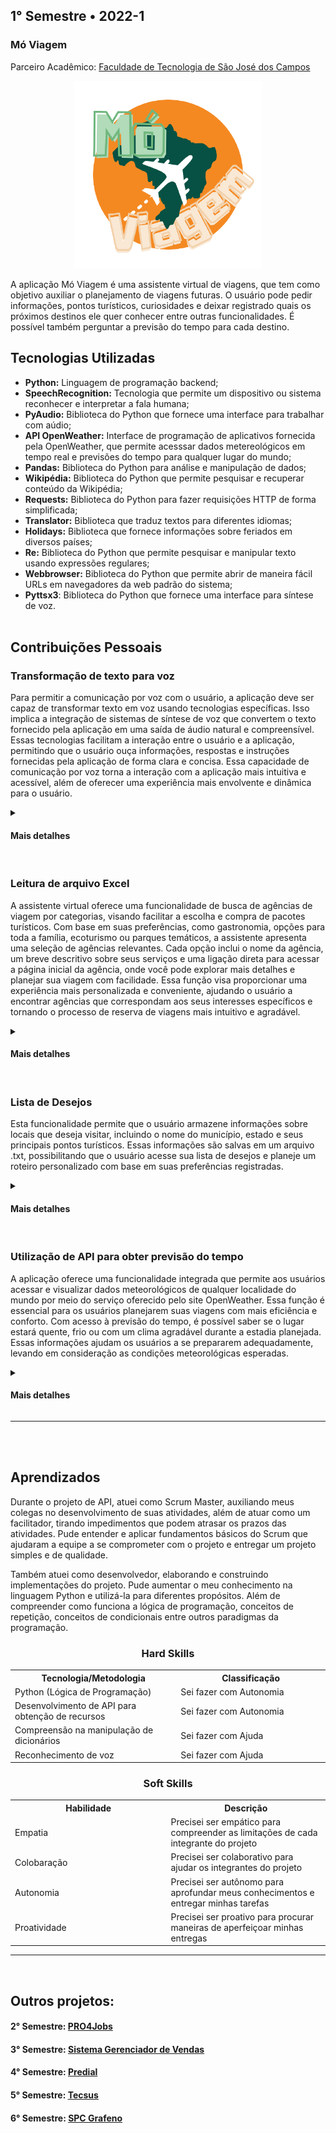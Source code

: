 ## 1° Semestre • 2022-1
### Mó Viagem
<p>Parceiro Acadêmico: <a href="https://fatecsjc-prd.azurewebsites.net/">Faculdade de Tecnologia de São José dos Campos</a></p>
<p align = "center"><img src= "Images/logo.png" width="300" height="300"></p>
<p>A aplicação Mó Viagem é uma assistente virtual de viagens, que tem como objetivo auxiliar o planejamento de viagens futuras. O usuário pode pedir informações, pontos turísticos, curiosidades e deixar registrado quais os próximos destinos ele quer conhecer entre outras funcionalidades. É possível também perguntar a previsão do tempo para cada destino.</p>

## Tecnologias Utilizadas

* __Python:__ Linguagem de programação backend;
* __SpeechRecognition:__ Tecnologia que permite um dispositivo ou sistema reconhecer e interpretar a fala humana;
* __PyAudio:__ Biblioteca do Python que fornece uma interface para trabalhar com aúdio;
* __API OpenWeather:__ Interface de programação de aplicativos fornecida pela OpenWeather, que permite acesssar dados metereológicos em tempo real e previsões do tempo para qualquer lugar do mundo;
* __Pandas:__ Biblioteca do Python para análise e manipulação de dados;
* __Wikipédia:__ Biblioteca do Python que permite pesquisar e recuperar conteúdo da Wikipédia;
* __Requests:__ Biblioteca do Python para fazer requisições HTTP de forma simplificada;
* __Translator:__ Biblioteca que traduz textos para diferentes idiomas;
* __Holidays:__ Biblioteca que fornece informações sobre feriados em diversos países;
* __Re:__ Biblioteca do Python que permite pesquisar e manipular texto usando expressões regulares;
* __Webbrowser:__ Biblioteca do Python que permite abrir de maneira fácil URLs em navegadores da web padrão do sistema;
* __Pyttsx3__: Biblioteca do Python que fornece uma interface para síntese de voz.
<br><br>  

## Contribuições Pessoais 
### Transformação de texto para voz
<p>Para permitir a comunicação por voz com o usuário, a aplicação deve ser capaz de transformar texto em voz usando tecnologias específicas. Isso implica a integração de sistemas de síntese de voz que convertem o texto fornecido pela aplicação em uma saída de áudio natural e compreensível.
Essas tecnologias facilitam a interação entre o usuário e a aplicação, permitindo que o usuário ouça informações, respostas e instruções fornecidas pela aplicação de forma clara e concisa. Essa capacidade de comunicação por voz torna a interação com a aplicação mais intuitiva e acessível, além de oferecer uma experiência mais envolvente e dinâmica para o usuário.</p>
<details>
<summary><h4>Mais detalhes</h4></summary>
  <p> Como a aplicação se trata de uma assistente virtual, se espera que a mesma se comunique com o usuário por meio de voz, para que o usuário tenha uma experiência lúdica e de fácil compreensão. Por meio da biblioteca Pyttsx3 do Python, é possível tranformar textos em voz. Sua lógica é bem simples, deve ser iniciado o mecanismo de síntese de voz, depois deve ser passado o texto que deve ser tranformado em voz e por fim o programa aguarda até que todo o texto tenha sido falado antes de prossegir.</p>
  <p>Abaixo é mostrado uma aplicação simples de como funciona a tranformação de texto para voz:</p>
  
  ```python
  def convertFala(texto):
  engine = pyttsx3.init()
  engine.say(texto)
  engine.runAndWait()
  ```
</details>
<br>

### Leitura de arquivo Excel
<p>A assistente virtual oferece uma funcionalidade de busca de agências de viagem por categorias, visando facilitar a escolha e compra de pacotes turísticos. Com base em suas preferências, como gastronomia, opções para toda a família, ecoturismo ou parques temáticos, a assistente apresenta uma seleção de agências relevantes.
Cada opção inclui o nome da agência, um breve descritivo sobre seus serviços e uma ligação direta para acessar a página inicial da agência, onde você pode explorar mais detalhes e planejar sua viagem com facilidade.
Essa função visa proporcionar uma experiência mais personalizada e conveniente, ajudando o usuário a encontrar agências que correspondam aos seus interesses específicos e tornando o processo de reserva de viagens mais intuitivo e agradável.</p>
<details>
<summary><h4>Mais detalhes</h4></summary>
  <p>Para que seja possível mostrar as agências para o usuário, é preciso criar um arquivo no Excel para armazenar estes dados. O Python possui uma biblioteca chamada Pandas, em que é possível realizar a manipulação, leitura e análise de dados, sendo uma ferramenta poderosa. A aplicação utiliza esta ferramenta para ler um arquivo Excel que possui 
  informações de agências de viagem de diferentes categorias e exibe para o usuário.</p>
  <p>Abaixo é mostrado um exemplo que foi utilizado a leitura de um arquivo Excel:</p>
  
```python
  elif "pesquisar agências" in texto:
      convertFala("Qual tipo de viagem você prefere")
      print("1- Ecoturismo")
      print("2- Para toda família")
      print("3- Gastronômico")
      print("4- Parques temáticos")

      col_names =['gastronomico', 'descricaog', 'urlg', 'aventura', 'descricaoa', 'urla', 'familia', 'descricaof', 'urlf', 'parque', 'descricaop', 'urlp']
      tabela = pd.read_excel('api.xlsx', names = col_names)

      rec = sr.Recognizer()

      with sr.Microphone() as mic:
          print("Escolha um para prosseguir")
          rec.adjust_for_ambient_noise(mic)
          audio = rec.listen(mic)
      opcao = rec.recognize_google(audio, language="pt-BR")

      if "ecoturismo" in opcao:
          convertFala("Essas são as opções de viagens de Ecoturismo")
          eco = tabela['aventura'][:]
          print(eco)
          print("\n")
          convertFala("Caso tenha se interessado em alguma agência, clique no link para ser redirecionado para o site")
          eco2 = tabela['urla'][:]
          print(eco2)

          convertFala("Quer ver a descrição das agências")

          rec = sr.Recognizer()

          with sr.Microphone() as mic:
              print("Escolha um para prosseguir")
              rec.adjust_for_ambient_noise(mic)
              audio = rec.listen(mic)
          escolha = rec.recognize_google(audio, language="pt-BR")

          if "sim" in escolha:
              convertFala("Aqui está")
              desc = tabela['descricaoa']
              print(desc)

          elif "não" in escolha:
              convertFala("Tudo bem")

          else:
              convertFala("Não entendi")
```
</details>
<br>

### Lista de Desejos
<p>Esta funcionalidade permite que o usuário armazene informações sobre locais que deseja visitar, incluindo o nome do município, estado e seus principais pontos turísticos. Essas informações são salvas em um arquivo .txt, possibilitando que o usuário acesse sua lista de desejos e planeje um roteiro personalizado com base em suas preferências registradas.</p>
<details>
<summary><h4>Mais detalhes</h4></summary>
  <p>A lista de desejos é feita por meio da criação de um arquivo .txt, sendo que a própria aplicação cria e atualiza este arquivo. Após a criação do mesmo, a aplicação pede algumas informações sobre o local que ele deseja visitar. O usuário fala as informações, a aplicação converte a fala em texto e armazena as informações dentro do arquivo. De um ponto de vista mais técnico, é necessário que a aplicação crie um arquivo .txt, em seguida a aplicação pergunta ao usuário que ação ele deseja realizar na lista de desejos, visualizar a lista de desejos ou adicionar um novo destino. Caso o usuário opte por visualizar a lista desejos, a aplicação lê o arquivo .txt e mostra na tela as informações dos destinos, além de responder por voz também. Se o usuário optar por adicionar um novo destino, a aplicação irá dizer para o usuário falar sobre o local desejado, em seguida a aplicação abre a edição do arquivo .txt e armazena as informações que foram ditas pelo o usuário. Para deletar ou editar alguma informação da lista de desejos, é necessário que o usuário abra o arquivo e realize as ações que deseja executar.</p>
  <p>Abaixo é mostrado como a lista de desejos é realizada na aplicação:</p>
  
  ```python
    elif "desejo" in texto:
            convertFala("Você deseja visualizar a lista ou adicionar")
            print("\n")
            print("1- Visualizar")
            print("2- Adicionar")
            print("\n")

            rec = sr.Recognizer()

            with sr.Microphone() as mic:
                print("Escolha uma opção: ")
                rec.adjust_for_ambient_noise(mic)
                audio = rec.listen(mic)

            resposta = rec.recognize_google(audio, language="pt-BR")

            if ("visualizar" in resposta):
                arquivo = open('lista.txt', 'r')
                print("----Lista de Desejos----")

                for linha in arquivo:
                    print(linha.rstrip())
                    convertFala(linha.rstrip())

                print("Para retirar um destino da lista, vá até o arquivo lista.txt e elimine o que desejar")
                convertFala("Para retirar ou alterar um destino da lista, vá até o arquivo lista.txt e elimine ou altere o que desejar")
                arquivo.close()

            elif ("adicionar" in resposta):
                from classe import listadesejo
                arquivos.append(listadesejo())
                arquivo = open('lista.txt', 'a')

                convertFala("Qual cidade você deseja visitar")
                rec = sr.Recognizer()

                with sr.Microphone() as mic:
                    print("Qual o nome da cidade: ")
                    rec.adjust_for_ambient_noise(mic)
                    audio = rec.listen(mic)

                nomecidade = rec.recognize_google(audio, language="pt-BR")

                arquivos[contador].setnomecidade(nomecidade)

                convertFala("Qual o nome do estado brasileiro")
                rec2 = sr.Recognizer()

                with sr.Microphone() as mic:
                    print("Qual o nome do estado: ")
                    rec2.adjust_for_ambient_noise(mic)
                    audio = rec2.listen(mic)

                estado = rec2.recognize_google(audio, language="pt-BR")

                arquivos[contador].setestado(estado)

                convertFala("Quais são os pontos turísticos")
                rec3 = sr.Recognizer()

                with sr.Microphone() as mic:
                    print("Quais os pontos turísticos: ")
                    rec3.adjust_for_ambient_noise(mic)
                    audio = rec3.listen(mic)

                ponto = rec3.recognize_google(audio, language="pt-BR")

                arquivos[contador].setponto(ponto)

                arquivo.write("--------------------" + "\n")
                arquivo.write("Nome da Cidade:" + arquivos[contador].getnomecidade() + "\n")
                arquivo.write("Nome do Estado:" + arquivos[contador].getestado() + "\n")
                arquivo.write("Pontos Turísticos:" + arquivos[contador].getponto() + "\n")
                arquivo.write("--------------------" + "\n")
                arquivo.close()

                print("Destino adicionado com sucesso")
                convertFala("Destino adicionado com sucesso")
            else:
                convertFala("Não entendi, poderia repetir")
  ```
</details>
<br>

### Utilização de API para obter previsão do tempo
<p>A aplicação oferece uma funcionalidade integrada que permite aos usuários acessar e visualizar dados meteorológicos de qualquer localidade do mundo por meio do serviço oferecido pelo site OpenWeather. Essa função é essencial para os usuários planejarem suas viagens com mais eficiência e conforto.  Com acesso à previsão do tempo, é possível saber se o lugar estará quente, frio ou com um clima agradável durante a estadia planejada. Essas informações ajudam os usuários a se prepararem adequadamente, levando em consideração as condições meteorológicas esperadas.</p>
<details>
<summary><h4>Mais detalhes</h4></summary>
  <p>Para que seja possível obter os dados metereológicos de um determinado local, a aplicação deve ter uma integração com o OpenWeather, que se trata de um site que possui dados metereológicos de todo o mundo. Este site disponibiliza uma API (Interface de Programação de Aplicações) para que os desenvolvedores possam obter informações metereológicas e apliquem em seus projetos. No caso do projeto desenvolvido, o usuário fala qual cidade ele deseja saber a previsão do tempo, a aplicação faz uma requisição utilizando a API juntamente com o nome da cidade para obter os dados metereológicos. Como resposta, o OpenWeather retorna a temperatura do local em tempo real na escala de temperatura Kelvin, ou seja, antes da aplicação exibir e dizer a temperatura para o usuário, é necessário fazer uma conversão para Celsius. Após a conversão, a aplicação fala e exibe a temperatura e a condição metereológica do local (ensolarado, nublado etc). Por fim, dependendo da temperatura, a aplicação dá dicas de como se preparar para o clima da cidade.</p>
  <p>Abaixo é apresentado a utilização da API para obter os dados metereológicos:</p>

  ```python
    if "previsão do tempo" in texto:
            convertFala("Para onde você pretende ir")
            api = "a143cba82f2ee6901732e51ece9014df"
            rec = sr.Recognizer()
            
            with sr.Microphone() as mic:
                print("ouvindo")
                rec.adjust_for_ambient_noise(mic)
                audio = rec.listen(mic)
            
            cidade = rec.recognize_google(audio, language="pt-BR")
            
            url = f"https://api.openweathermap.org/data/2.5/weather?q={cidade}&appid={api}"
            req = requests.get(url)
            requisicao_dic = req.json()
            tempo = requisicao_dic['weather'][0]['description']
            temperatura = requisicao_dic['main']['temp']
            converter = (temperatura - 273.15) // 1
            clima = tradutor(tempo)
            convertFala(f"Em {cidade} faz agora {converter} graus Celsius")
            convertFala(f"A condição climática é {clima}")
            print(f"Temperatura agora em {cidade} é {converter} °C")
            print(f"Condição climática agora em {cidade} é {clima}")

            if (converter >= 28):
                convertFala("Passe um filtro solar e beba bastante água, hoje será um dia quente")

            elif (converter <= 15):
                convertFala("Melhor se agasalhar, hoje o dia vai estar frio")

            elif (converter >= 16 and converter <= 27):
                convertFala("Hoje o clima estará agradável, aproveite")
  ```
</details>  
<hr></hr>
<br><br>

## Aprendizados
<p>Durante o projeto de API, atuei como Scrum Master, auxiliando meus colegas no desenvolvimento de suas atividades, além de atuar como um facilitador, tirando impedimentos que podem atrasar os prazos das atividades. Pude entender e aplicar fundamentos básicos do Scrum que ajudaram a equipe a se comprometer com o projeto e entregar um projeto simples e de qualidade.</p>
<p>Também atuei como desenvolvedor, elaborando e construindo implementações do projeto. Pude aumentar o meu conhecimento na linguagem Python e utilizá-la para diferentes propósitos. Além de compreender como funciona a lógica de programação, conceitos de repetição, conceitos de condicionais entre outros paradigmas da programação.</p>

<h3 align = "center">Hard Skills</h3>

<table align="center">
    <tr>
      <th width="300px">Tecnologia/Metodologia</th>
      <th width="300px">Classificação</th>
    </tr>
    <tr>
      <td>Python (Lógica de Programação)</td>
      <td>Sei fazer com Autonomia</td>
    </tr>
    <tr>
      <td>Desenvolvimento de API para obtenção de recursos</td>
      <td>Sei fazer com Autonomia</td>
    </tr>
    <tr>
      <td>Compreensão na manipulação de dicionários</td>
      <td>Sei fazer com Ajuda</td>
    </tr>
    <tr>
      <td>Reconhecimento de voz</td>
      <td>Sei fazer com Ajuda</td>
    </tr>
</table>

<h3 align = "center">Soft Skills</h3>

<table align="center">
    <tr>
      <th width="300px">Habilidade</th>
      <th width="300px">Descrição</th>
    </tr>
    <tr>
      <td>Empatia</td>
      <td>Precisei ser empático para compreender as limitações de cada integrante do projeto</td>
    </tr>
    <tr>
      <td>Colobaração</td>
      <td>Precisei ser colaborativo para ajudar os integrantes do projeto</td>
    </tr>
    <tr>
      <td>Autonomia</td>
      <td>Precisei ser autônomo para aprofundar meus conhecimentos e entregar minhas tarefas</td>
    </tr>
    <tr>
      <td>Proatividade</td>
      <td>Precisei ser proativo para procurar maneiras de aperfeiçoar minhas entregas</td>
    </tr>
</table>

<hr></hr>
<br>

## Outros projetos:

#### 2° Semestre: <a href="https://github.com/lucasetdasilva/PortifolioBancodeDados/blob/main/2Semestre/2Semestre.md">PRO4Jobs</a>
#### 3° Semestre: <a href="https://github.com/lucasetdasilva/PortifolioBancodeDados/blob/main/3Semestre/3Semestre.md">Sistema Gerenciador de Vendas</a>
#### 4° Semestre: <a href="https://github.com/lucasetdasilva/PortifolioBancodeDados/blob/main/4Semestre/4Semestre.md">Predial</a>
#### 5° Semestre: <a href="https://github.com/lucasetdasilva/PortifolioBancodeDados/blob/main/5Semestre/5Semestre.md">Tecsus</a>
#### 6° Semestre: <a href="https://github.com/lucasetdasilva/PortifolioBancodeDados/blob/main/6Semestre/6Semestre.md">SPC Grafeno</a>
